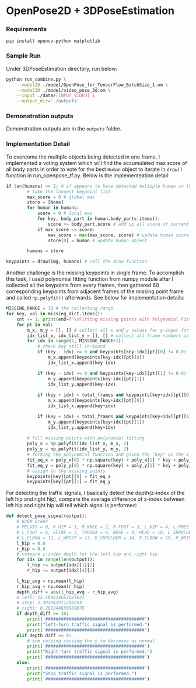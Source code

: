 # OpenPose2D + 3DPoseEstimation


### Requirements 
```
pip install opencv-python matplotlib
```
### Sample Run

Under 3DPoseEstimation directory, run below:
```bash
python run_combine.py \
    --model2D ./model/OpenPose_for_TensorFlow_BatchSize_1.om \
    --model3D ./model/video_pose_3d.om \
    --input ./data/[INPUT_VIDEO] \
    --output_dir='./outputs'
```

### Demonstration outputs
Demonstration outputs are in the `outputs` folder.

### Implementation Detail
To overcome the multiple objects being detected in one frame, I implemented a voting system which will find the accumulated max score of all body parts in order to vote for the best `Human` object to iterate in `draw()` function in run_openpose_tf.py. Below is the implementeation detail:
```python
if len(humans) >= 2: # if appears to have detected multiple human in the current frame.
        # take the longest keypoint list
        max_score = 0 # global max
        store = [None]
        for human in humans:
            score = 0 # local max
            for key, body_part in human.body_parts.items():
                score += body_part.score # add up all score of current human
            if max_score <= score:
                max_score = max(max_score, score) # update human score
                store[0] = human # update human object

        humans = store

keypoints = draw(img, humans) # call the draw function
```

Another challenge is the missing keypoints in single frame. To accomplish this task, I used polynomial fitting function from numpy module after I collected all the keypoints from every frames, then gathered 60 corresponding keypoints from adjacent frames of the missing point frame and called `np.polyfit()` afterwards. See below for implementation details:

```python
MISSING_RANGE = 30 # the collecting range.
for key, val in missing_dict.items():
    cnt += 1; print(end=f"\rFitting missing points with Polynomial Fitting: {cnt} / {total_missing}")
    for pt in val:
        m_x, m_y = [], [] # collect all x and y values for y-input for polynomial fitting
        idx_list_x, idx_list_y = [], [] # collect all frame numbers as x-input for polynomial fitting
        for idx in range(1, MISSING_RANGE+1): 
            # check key still in-bound
            if (key - idx) >= 0 and keypoints[key-idx][pt][0] != 0.0:
                m_x.append(keypoints[key-idx][pt][0])
                idx_list_x.append(key-idx)

            if (key - idx) >= 0 and keypoints[key-idx][pt][1] != 0.0:
                m_y.append(keypoints[key-idx][pt][1])
                idx_list_y.append(key-idx)
                
            if (key + idx) < total_frames and keypoints[key+idx][pt][0] != 0.0:
                m_x.append(keypoints[key+idx][pt][0])
                idx_list_x.append(key+idx)

            if (key + idx) < total_frames and keypoints[key+idx][pt][1] != 0.0:
                m_y.append(keypoints[key+idx][pt][1])
                idx_list_y.append(key+idx)
        
        # fill missing points with polynomial fitting
        poly_x = np.polyfit(idx_list_x, m_x, 2)
        poly_y = np.polyfit(idx_list_y, m_y, 2)
        # forming the polynomial function and given the "key" as the x-input
        fit_eq_x = poly_x[0] * np.square(key) + poly_x[1] * key + poly_x[2]
        fit_eq_y = poly_y[0] * np.square(key) + poly_y[1] * key + poly_y[2]
        # assign to the missing points
        keypoints[key][pt][0] = fit_eq_x
        keypoints[key][pt][1] = fit_eq_y

```

For detecting the traffic signals, I basically detect the depth(z-index of the left hip and right hip), compare the average difference of z-index between left hip and right hip will tell which signal is performed:


```python
def detect_pose_signal(output):
    # H36M Order
    # PELVIS = 0, R_HIP = 1, R_KNEE = 2, R_FOOT = 3, L_HIP = 4, L_KNEE = 5, 
    # L_FOOT = 6, SPINE = 7, THORAX = 8, NOSE = 9, HEAD = 10, L_SHOULDER = 11, 
    # L_ELBOW = 12, L_WRIST = 13, R_SHOULDER = 14, R_ELBOW = 15, R_WRIST = 16
    l_hip = 0.0
    r_hip = 0.0
    # compare z-index depth for the left hip and right hip
    for idx in range(len(output)):
        l_hip += output[idx][1][2]
        r_hip += output[idx][4][2]

    l_hip_avg = np.mean(l_hip)
    r_hip_avg = np.mean(r_hip)
    depth_diff = abs(l_hip_avg - r_hip_avg)
    # left: 12.580614662221631
    # stop: 2.391942911250253
    # right: 8.282248636889676
    if depth_diff >= 10:
        print('######################################')
        print("left-turn traffic signal is performed.")
        print('######################################')
    elif depth_diff >= 8:
        # arm raising causing the y to decrease as normal.
        print('######################################')
        print("Right-turn traffic signal is performed.")
        print('######################################')
    else:
        print('######################################')
        print("Stop traffic signal is performed.")
        print('######################################')


```